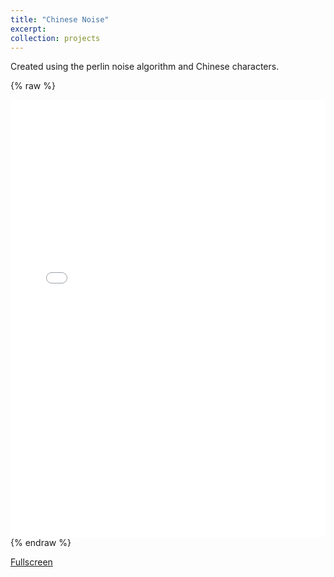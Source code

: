 ```yaml
---
title: "Chinese Noise"
excerpt: 
collection: projects
---
```


Created using the perlin noise algorithm and Chinese characters.

{% raw %}
<div class="full-height">
<iframe src="/projects/chinese-noise/index.html" width="100%" height="700" frameborder="0"></iframe>
</div>
{% endraw %}

[Fullscreen](/projects/chinese-noise/index)
